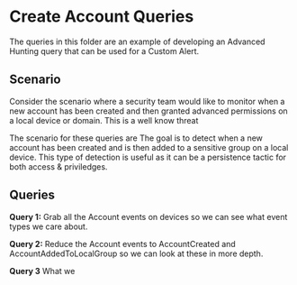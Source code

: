 # Create Account Queries

The queries in this folder are an example of developing an Advanced Hunting query that can be used for a Custom Alert. 

## Scenario

Consider the scenario where a security team would like to monitor when a new account has been created and then granted advanced
permissions on a local device or domain. This is a well know threat 

The scenario for these queries are
The goal is to detect
when a new account has been created and is then added to a sensitive group on a local device. This type of detection is useful as it can be
a persistence tactic for both access & priviledges.

## Queries

**Query 1:** Grab all the Account events on devices so we can see what event types we care about.

**Query 2:** Reduce the Account events to AccountCreated and AccountAddedToLocalGroup so we can look at these in more depth. 

**Query 3** What we 